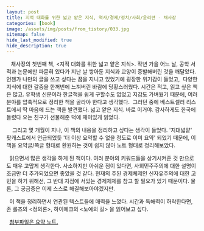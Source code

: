 ```yaml
---
layout: post
title: 지적 대화를 위한 넓고 얕은 지식, 역사/경제/정치/사회/윤리편 - 채사장
categories: [book]
image: /assets/img/posts/from_tistory/033.jpg
sitemap: false
hide_last_modified: true
hide_description: true
---
```


  


  



  


   채사장의 첫번째 책, <지적 대화를 위한 넓고 얕은 지식\>. 작년 가을 어느 날, 공학 서적과 논문에만 파묻혀 있다가 지난 날 쌓아둔 지식과 교양이 증발해버린 것을 깨달았다. 언젠가 나만의 글을 쓰고 싶다는 꿈을 지니고 있었기에 굉장한 위기감이 들었고,  다양한 지식에 대한 갈증을 한꺼번에 느껴버린 바람에 당황스러웠다. 시간은 적고, 읽고 싶은 책은 많고. 유학생 신분이라 한글책을 쉽게 구할수도 없었고 지갑도 가벼웠기 때문에, 여러 분야를 압축적으로 정리한 책을 골라야 한다고 생각했다.  그러던 중에 베스트셀러 리스트에서 딱 마음에 드는 책을 발견했다. 넓고 얕은 지식. 바로 이거야. 감사하게도 한국에 들렸다 오는 친구가 선물해준 덕에 재미있게 읽었다. 

  


    그리고 몇 개월이 지나, 이 책의 내용을 정리하고 싶다는 생각이 들었다. '지대넓얕' 팟캐스트에서 언급되었듯 '더 이상 요약할 수 없을 정도로 이미 요약' 되었기 때문에, 이 책을 요약글/쪽글 형태로 환원하는 것이 쉽지 않아 노트 형태로 정리해보았다. 

  


  읽으면서 많은 생각을 하게 된 책이다. 여러 분야의 키워드들을 상기시켜준 것 만으로도 매우 고맙게 생각한다. 사소하지만 아쉬운 점이 있다면, 사회민주주의에 대한 설명이 조금만 더 추가되었으면 좋았을 것 같다. 현재의 주된 경제체제인 신자유주의에 대한 고민을 하기 위해선, 그 반대 지점에 서있는 경제체제를 참고 할 필요가 있기 때문이다. 물론, 그 궁금증은 이제 스스로 해결해보아야겠지만. 

  


  이 책을 정리하면서 연관된 텍스트들에 매력을 느꼈다. 시간과 독해력이 허락한다면, 존 롤즈의 <정의론\>, 하이에크의 <노예의 길\> 을 읽어보고 싶다. 

  


  [첨부파일은 요약 노트.](/assets/img/posts/from_tistory/033.pdf)



  


  


  



